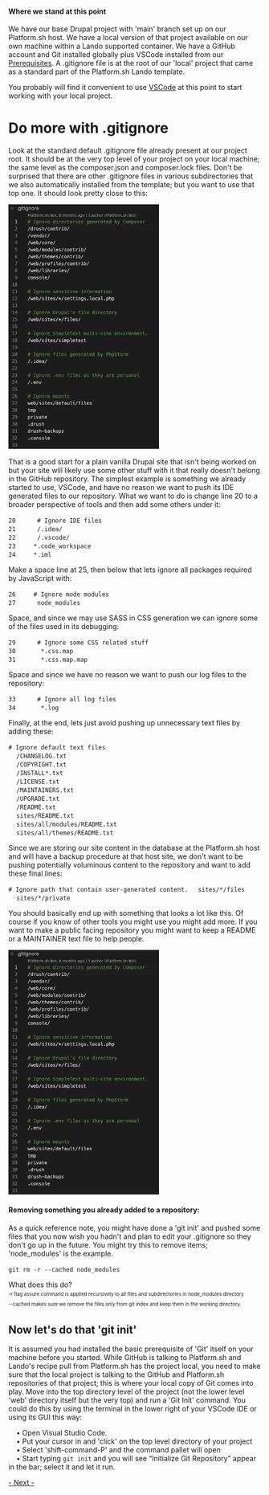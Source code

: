 
#### Where we stand at this point
We have our base Drupal project with 'main' branch set up on our Platform.sh host.  We have a local version of that project available on our own machine within a Lando supported container.  We have a GitHub account and Git installed globally plus VSCode installed from our [Prerequisites](../cicd/prerequisites.md).    A .gitignore file is at the root of our 'local' project that came as a standard part of the Platform.sh Lando template.  

You probably will find it convenient to use [VSCode](../book/vscodedrupallocal.md) at this point to start working with your local project.  

# Do more with .gitignore

Look at the standard default .gitignore file already present at our project root.  It should be at the very top level of your project on your local machine; the same level as the composer.json and composer.lock files.  Don't be surprised that there are other .gitignore files in various subdirectories that we also automatically installed from the template; but you want to use that top one.  It should look pretty close to this:

<img src="../cicd/captures/gitignore1.png"  width="300">

That is a good start for a plain vanilla Drupal site that isn't being worked on but your site will likely use some other stuff with it that really doesn't belong in the GitHub repository.  The simplest example is something we already started to use, VSCode, and have no reason we want to push its IDE generated files to our repository.  What we want to do is change line 20 to a broader perspective of tools and then add some others under it:

`20      # Ignore IDE files`<br> 
`21      /.idea/`<br>
`22      /.vscode/`<br>
`23     *.code_workspace`<br>
`24     *.iml`<br>

Make a space line at 25, then below that lets ignore all packages required by JavaScript with:

`26     # Ignore mode modules`<br>
`27      node_modules`<br>

Space, and since we may use SASS in CSS generation we can ignore some of the files used in its debugging:

`29      # Ignore some CSS related stuff`<br>
`30       *.css.map`<br>
`31       *.css.map.map`<br>

Space and since we have no reason we want to push our log files to the repository:

`33      # Ignore all log files`<br>
`34       *.log`<br>

Finally, at the end, lets just avoid pushing up unnecessary text files by adding these:

 `# Ignore default text files`<br>
&nbsp;&nbsp;&nbsp;&nbsp;`/CHANGELOG.txt`<br>
&nbsp;&nbsp;&nbsp;&nbsp;`/COPYRIGHT.txt`<br>
&nbsp;&nbsp;&nbsp;&nbsp;`/INSTALL*.txt`<br>
&nbsp;&nbsp;&nbsp;&nbsp;`/LICENSE.txt`<br>
&nbsp;&nbsp;&nbsp;&nbsp;`/MAINTAINERS.txt`<br>
&nbsp;&nbsp;&nbsp;&nbsp;`/UPGRADE.txt`<br>
&nbsp;&nbsp;&nbsp;&nbsp;`/README.txt`<br>
&nbsp;&nbsp;&nbsp;&nbsp;`sites/README.txt`<br>
&nbsp;&nbsp;&nbsp;&nbsp;`sites/all/modules/README.txt`<br>
&nbsp;&nbsp;&nbsp;&nbsp;`sites/all/themes/README.txt`<br>

Since we are storing our site content in the database at the Platform.sh host and will have a backup procedure at that host site, we don't want to be pushing potentially voluminous content to the repository and want to add these final lines:

`# Ignore path that contain user-generated content.`
&nbsp;&nbsp;&nbsp;&nbsp;`sites/*/files`<br>
&nbsp;&nbsp;&nbsp;&nbsp;`sites/*/private`<br>

You should basically end up with something that looks a lot like this.  Of course if you know of other tools you might use you might add more.  If you want to make a public facing repository you might want to keep a README or a MAINTAINER text file to help people.  


<img src="../cicd/captures/gitignore1.png"  width="300">


#### Removing something you already added to a repository:
As a quick reference note, you might have done a 'git init' and pushed some files that you now wish you hadn't and plan to edit your .gitignore so they don't go up in the future.  You might try this to remove items; 'node_modules' is the example.

`git rm -r --cached node_modules`


What does this do?<br>
<sup><sub>-r flag assure command is applied recursively to all files and subdirectories in node_modules directory</sub></sup><br>
<sup><sub>--cached makes sure we remove the files only from git index and keep them in the working directory.</sub></sup><br> 

## Now let's do that 'git init'

It is assumed you had installed the basic prerequisite of 'Git' itself on your machine before you started.  While GitHub is talking to Platform.sh and Lando's recipe pull from Platform.sh has the project local, you need to make sure that the local project is talking to the GitHub and Platform.sh repositories of that project; this is where your local copy of Git comes into play.  Move into the top directory level of the project (not the lower level 'web' directory itself but the very top) and run a 'Git Init' command. You could do this by using the terminal in the lower right of your VSCode IDE or using its GUI this way:

&nbsp;&nbsp;&nbsp;&nbsp;• Open Visual Studio Code.<br>
&nbsp;&nbsp;&nbsp;&nbsp;• Put your cursor in and 'click' on the top level directory of your project<br>
&nbsp;&nbsp;&nbsp;&nbsp;• Select 'shift-command-P' and the command pallet will open<br>
&nbsp;&nbsp;&nbsp;&nbsp;• Start typing `git init` and you will see “Initialize Git Repository” appear in the bar; select it and let it run.<br>


[- Next -](../cicd/cruisevscode.md)
